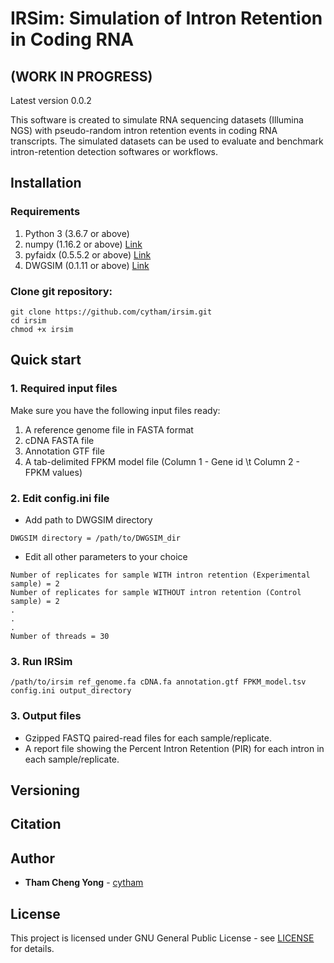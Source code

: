 # IRSim: Simulation of Intron Retention in Coding RNA 

## (WORK IN PROGRESS)

Latest version 0.0.2

This software is created to simulate RNA sequencing datasets (Illumina NGS) with pseudo-random intron retention events in coding RNA transcripts. The simulated datasets can be used to evaluate and benchmark intron-retention detection softwares or workflows. 

## Installation

### Requirements
1. Python 3 (3.6.7 or above)
2. numpy (1.16.2  or above) [Link](https://scipy.org/install.html)
3. pyfaidx (0.5.5.2  or above) [Link](https://pypi.org/project/pyfaidx/)
4. DWGSIM (0.1.11  or above) [Link](https://github.com/nh13/DWGSIM)

### Clone git repository:
```
git clone https://github.com/cytham/irsim.git 
cd irsim
chmod +x irsim
```

## Quick start
### 1. Required input files
Make sure you have the following input files ready:
1. A reference genome file in FASTA format
2. cDNA FASTA file
3. Annotation GTF file
4. A tab-delimited FPKM model file (Column 1 - Gene id \t Column 2 - FPKM values)

### 2. Edit config.ini file
* Add path to DWGSIM directory
```
DWGSIM directory = /path/to/DWGSIM_dir
```
* Edit all other parameters to your choice
```
Number of replicates for sample WITH intron retention (Experimental sample) = 2 
Number of replicates for sample WITHOUT intron retention (Control sample) = 2
.
.
.
Number of threads = 30
```

### 3. Run IRSim
```
/path/to/irsim ref_genome.fa cDNA.fa annotation.gtf FPKM_model.tsv config.ini output_directory
```

### 3. Output files
* Gzipped FASTQ paired-read files for each sample/replicate.
* A report file showing the Percent Intron Retention (PIR) for each intron in each sample/replicate.

## Versioning

## Citation

## Author

* **Tham Cheng Yong** - [cytham](https://github.com/cytham)

## License

This project is licensed under GNU General Public License - see [LICENSE](https://github.com/cytham/irsim/blob/master/LICENSE) for details.
